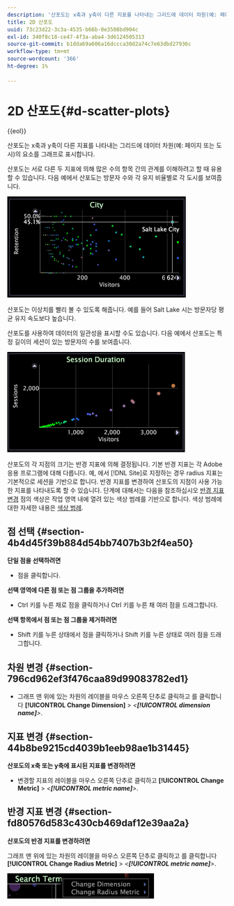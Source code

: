 ```yaml
---
description: '산포도는 x축과 y축이 다른 지표를 나타내는 그리드에 데이터 차원(예: 페이지 또는 도시)의 요소를 그래프로 표시합니다.'
title: 2D 산포도
uuid: 73c23d22-3c3a-4535-b66b-0e3508bd904c
exl-id: 340f8c18-ce47-4f3a-aba4-3d6124505313
source-git-commit: b1dda69a606a16dccca30d2a74c7e63dbd27936c
workflow-type: tm+mt
source-wordcount: '366'
ht-degree: 1%

---
```


# 2D 산포도{#d-scatter-plots}

{{eol}}

산포도는 x축과 y축이 다른 지표를 나타내는 그리드에 데이터 차원(예: 페이지 또는 도시)의 요소를 그래프로 표시합니다.

산포도는 서로 다른 두 지표에 의해 많은 수의 항목 간의 관계를 이해하려고 할 때 유용할 수 있습니다. 다음 예에서 산포도는 방문자 수와 각 유지 비율별로 각 도시를 보여줍니다.

![](assets/vis_ScatterPlot_City.png)

산포도는 이상치를 빨리 볼 수 있도록 해줍니다. 예를 들어 Salt Lake 시는 방문자당 평균 유지 속도보다 높습니다.

산포도를 사용하여 데이터의 일관성을 표시할 수도 있습니다. 다음 예에서 산포도는 특정 길이의 세션이 있는 방문자의 수를 보여줍니다.

![](assets/vis_ScatterPlot_SessionDuration.png)

산포도의 각 지점의 크기는 반경 지표에 의해 결정됩니다. 기본 반경 지표는 각 Adobe 응용 프로그램에 대해 다릅니다. 예, 에서 [!DNL Site]로 지정하는 경우 radius 지표는 기본적으로 세션을 기반으로 합니다. 반경 지표를 변경하여 산포도의 지점이 사용 가능한 지표를 나타내도록 할 수 있습니다. 단계에 대해서는 다음을 참조하십시오 [반경 지표 변경](../../../home/c-get-started/c-analysis-vis/c-scat-plots.md#section-fd80576d583c430cb469daf12e39aa2a) 점의 색상은 작업 영역 내에 열려 있는 색상 범례를 기반으로 합니다. 색상 범례에 대한 자세한 내용은 [색상 범례](../../../home/c-get-started/c-analysis-vis/c-legends/c-color-leg.md#concept-f84d51dc0d6547f981d0642fc2d01358).

## 점 선택 {#section-4b4d45f39b884d54bb7407b3b2f4ea50}

**단일 점을 선택하려면**

* 점을 클릭합니다.

**선택 영역에 다른 점 또는 점 그룹을 추가하려면**

* Ctrl 키를 누른 채로 점을 클릭하거나 Ctrl 키를 누른 채 여러 점을 드래그합니다.

**선택 항목에서 점 또는 점 그룹을 제거하려면**

* Shift 키를 누른 상태에서 점을 클릭하거나 Shift 키를 누른 상태로 여러 점을 드래그합니다.

## 차원 변경 {#section-796cd962ef3f476caa89d99083782ed1}

* 그래프 맨 위에 있는 차원의 레이블을 마우스 오른쪽 단추로 클릭하고 를 클릭합니다 **[!UICONTROL Change Dimension]** > *&lt;**[!UICONTROL dimension name]**>*.

## 지표 변경 {#section-44b8be9215cd4039b1eeb98ae1b31445}

**산포도의 x축 또는 y축에 표시된 지표를 변경하려면**

* 변경할 지표의 레이블을 마우스 오른쪽 단추로 클릭하고 **[!UICONTROL Change Metric]** > *&lt;**[!UICONTROL metric name]**>*.

## 반경 지표 변경 {#section-fd80576d583c430cb469daf12e39aa2a}

**산포도의 반경 지표를 변경하려면**

그래프 맨 위에 있는 차원의 레이블을 마우스 오른쪽 단추로 클릭하고 를 클릭합니다 **[!UICONTROL Change Radius Metric]** > *&lt;**[!UICONTROL metric name]**>*.

![](assets/mnu_ScatterPlot_Change.png)
